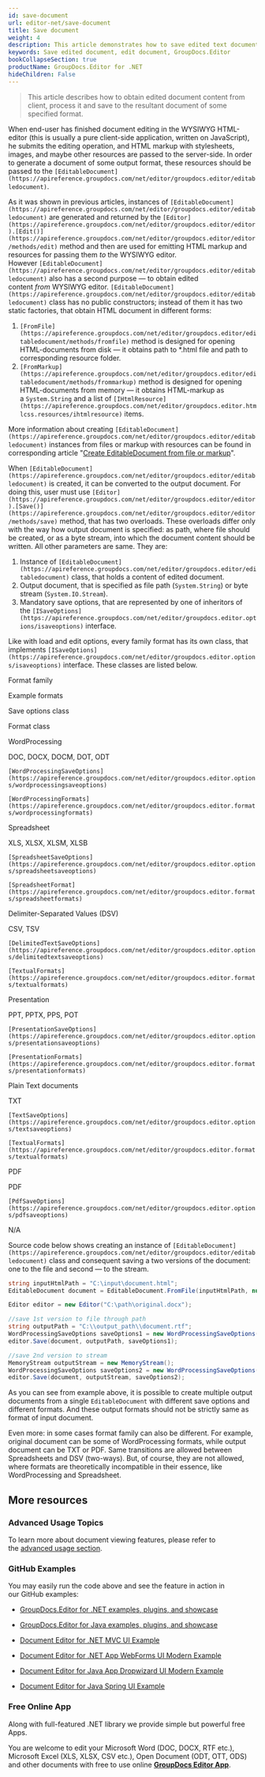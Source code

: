 ```yaml
---
id: save-document
url: editor-net/save-document
title: Save document
weight: 4
description: This article demonstrates how to save edited text documents, spreadsheets and presentations with GroupDocs.Editor for .NET API.
keywords: Save edited document, edit document, GroupDocs.Editor
bookCollapseSection: true
productName: GroupDocs.Editor for .NET
hideChildren: False
---
```

> This article describes how to obtain edited document content from client, process it and save to the resultant document of some specified format.

When end-user has finished document editing in the WYSIWYG HTML-editor (this is usually a pure client-side application, written on JavaScript), he submits the editing operation, and HTML markup with stylesheets, images, and maybe other resources are passed to the server-side. In order to generate a document of some output format, these resources should be passed to the `[EditableDocument](https://apireference.groupdocs.com/net/editor/groupdocs.editor/editabledocument)`.

As it was shown in previous articles, instances of `[EditableDocument](https://apireference.groupdocs.com/net/editor/groupdocs.editor/editabledocument)` are generated and returned by the `[Editor](https://apireference.groupdocs.com/net/editor/groupdocs.editor/editor).[Edit()](https://apireference.groupdocs.com/net/editor/groupdocs.editor/editor/methods/edit)` method and then are used for emitting HTML markup and resources for passing them *to* the WYSIWYG editor.  
However `[EditableDocument](https://apireference.groupdocs.com/net/editor/groupdocs.editor/editabledocument)` also has a second purpose — to obtain edited content *from* WYSIWYG editor. `[EditableDocument](https://apireference.groupdocs.com/net/editor/groupdocs.editor/editabledocument)` class has no public constructors; instead of them it has two static factories, that obtain HTML document in different forms:

1.  `[FromFile](https://apireference.groupdocs.com/net/editor/groupdocs.editor/editabledocument/methods/fromfile)` method is designed for opening HTML-documents from disk — it obtains path to \*.html file and path to corresponding resource folder.
2.  `[FromMarkup](https://apireference.groupdocs.com/net/editor/groupdocs.editor/editabledocument/methods/frommarkup)` method is designed for opening HTML-documents from memory — it obtains HTML-markup as a `System.String` and a list of `[IHtmlResource](https://apireference.groupdocs.com/net/editor/groupdocs.editor.htmlcss.resources/ihtmlresource)` items.

More information about creating `[EditableDocument](https://apireference.groupdocs.com/net/editor/groupdocs.editor/editabledocument)` instances from files or markup with resources can be found in corresponding article "[Create EditableDocument from file or markup](https://docs.groupdocs.com/display/editornet/Create+EditableDocument+from+file+or+markup)".

When `[EditableDocument](https://apireference.groupdocs.com/net/editor/groupdocs.editor/editabledocument)` is created, it can be converted to the output document. For doing this, user must use `[Editor](https://apireference.groupdocs.com/net/editor/groupdocs.editor/editor).[Save()](https://apireference.groupdocs.com/net/editor/groupdocs.editor/editor/methods/save)` method, that has two overloads. These overloads differ only with the way how output document is specified: as path, where file should be created, or as a byte stream, into which the document content should be written. All other parameters are same. They are:

1.  Instance of `[EditableDocument](https://apireference.groupdocs.com/net/editor/groupdocs.editor/editabledocument)` class, that holds a content of edited document.
2.  Output document, that is specified as file path (`System.String`) or byte stream (`System.IO.Stream`).
3.  Mandatory save options, that are represented by one of inheritors of the `[ISaveOptions](https://apireference.groupdocs.com/net/editor/groupdocs.editor.options/isaveoptions)` interface.

Like with load and edit options, every family format has its own class, that implements `[ISaveOptions](https://apireference.groupdocs.com/net/editor/groupdocs.editor.options/isaveoptions)` interface. These classes are listed below.

Format family

Example formats

Save options class

Format class

WordProcessing

DOC, DOCX, DOCM, DOT, ODT

`[WordProcessingSaveOptions](https://apireference.groupdocs.com/net/editor/groupdocs.editor.options/wordprocessingsaveoptions)`

`[WordProcessingFormats](https://apireference.groupdocs.com/net/editor/groupdocs.editor.formats/wordprocessingformats)`

Spreadsheet

XLS, XLSX, XLSM, XLSB

`[SpreadsheetSaveOptions](https://apireference.groupdocs.com/net/editor/groupdocs.editor.options/spreadsheetsaveoptions)`

`[SpreadsheetFormat](https://apireference.groupdocs.com/net/editor/groupdocs.editor.formats/spreadsheetformats)`

Delimiter-Separated Values (DSV)

CSV, TSV

`[DelimitedTextSaveOptions](https://apireference.groupdocs.com/net/editor/groupdocs.editor.options/delimitedtextsaveoptions)`

`[TextualFormats](https://apireference.groupdocs.com/net/editor/groupdocs.editor.formats/textualformats)`

Presentation

PPT, PPTX, PPS, POT

`[PresentationSaveOptions](https://apireference.groupdocs.com/net/editor/groupdocs.editor.options/presentationsaveoptions)`

`[PresentationFormats](https://apireference.groupdocs.com/net/editor/groupdocs.editor.formats/presentationformats)`

Plain Text documents

TXT

`[TextSaveOptions](https://apireference.groupdocs.com/net/editor/groupdocs.editor.options/textsaveoptions)`

`[TextualFormats](https://apireference.groupdocs.com/net/editor/groupdocs.editor.formats/textualformats)`

PDF

PDF

`[PdfSaveOptions](https://apireference.groupdocs.com/net/editor/groupdocs.editor.options/pdfsaveoptions)`

N/A

Source code below shows creating an instance of `[EditableDocument](https://apireference.groupdocs.com/net/editor/groupdocs.editor/editabledocument)` class and consequent saving a two versions of the document: one to the file and second — to the stream.

```csharp
string inputHtmlPath = "C:\input\document.html";
EditableDocument document = EditableDocument.FromFile(inputHtmlPath, null);

Editor editor = new Editor("C:\path\original.docx");

//save 1st version to file through path
string outputPath = "C:\\output_path\\document.rtf";
WordProcessingSaveOptions saveOptions1 = new WordProcessingSaveOptions(WordProcessingFormats.Rtf);
editor.Save(document, outputPath, saveOptions1);

//save 2nd version to stream
MemoryStream outputStream = new MemoryStream();
WordProcessingSaveOptions saveOptions2 = new WordProcessingSaveOptions(WordProcessingFormats.Docm);
editor.Save(document, outputStream, saveOptions2);
```

As you can see from example above, it is possible to create multiple output documents from a single `EditableDocument` with different save options and different formats. And these output formats should not be strictly same as format of input document.

Even more: in some cases format family can also be different. For example, original document can be some of WordProcessing formats, while output document can be TXT or PDF. Same transitions are allowed between Spreadsheets and DSV (two-ways). But, of course, they are not allowed, where formats are theoretically incompatible in their essence, like WordProcessing and Spreadsheet.

## More resources

### Advanced Usage Topics

To learn more about document viewing features, please refer to the [advanced usage section](Advanced%2Busage.html).

### GitHub Examples

You may easily run the code above and see the feature in action in our GitHub examples:

*   [GroupDocs.Editor for .NET examples, plugins, and showcase](https://github.com/groupdocs-editor/GroupDocs.Editor-for-.NET)
    
*   [GroupDocs.Editor for Java examples, plugins, and showcase](https://github.com/groupdocs-editor/GroupDocs.Editor-for-Java)
    
*   [Document Editor for .NET MVC UI Example](https://github.com/groupdocs-editor/GroupDocs.Editor-for-.NET-MVC)
    
*   [Document Editor for .NET App WebForms UI Modern Example](https://github.com/groupdocs-editor/GroupDocs.Editor-for-.NET-WebForms)
    
*   [Document Editor for Java App Dropwizard UI Modern Example](https://github.com/groupdocs-editor/GroupDocs.Editor-for-Java-Dropwizard)
    
*   [Document Editor for Java Spring UI Example](https://github.com/groupdocs-editor/GroupDocs.Editor-for-Java-Spring)
    

### Free Online App

Along with full-featured .NET library we provide simple but powerful free Apps.

You are welcome to edit your Microsoft Word (DOC, DOCX, RTF etc.), Microsoft Excel (XLS, XLSX, CSV etc.), Open Document (ODT, OTT, ODS) and other documents with free to use online **[GroupDocs Editor App](https://products.groupdocs.app/editor)**.

